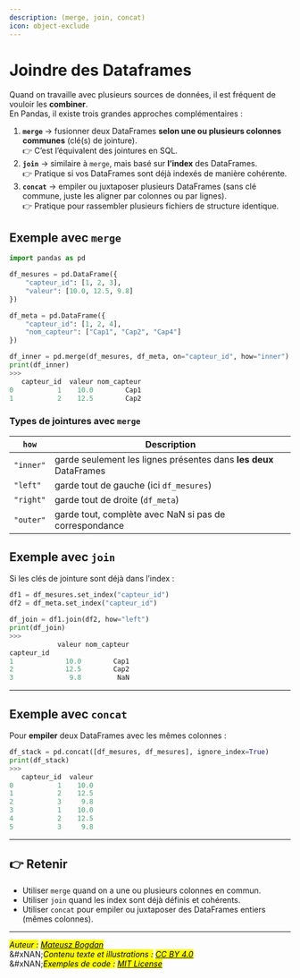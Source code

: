 ```yaml
---
description: (merge, join, concat)
icon: object-exclude
---
```


# Joindre des Dataframes

Quand on travaille avec plusieurs sources de données, il est fréquent de vouloir les **combiner**.\
En Pandas, il existe trois grandes approches complémentaires :

1. **`merge`** → fusionner deux DataFrames **selon une ou plusieurs colonnes communes** (clé(s) de jointure).\
   👉 C’est l’équivalent des jointures en SQL.
2. **`join`** → similaire à `merge`, mais basé sur **l’index** des DataFrames.\
   👉 Pratique si vos DataFrames sont déjà indexés de manière cohérente.
3. **`concat`** → empiler ou juxtaposer plusieurs DataFrames (sans clé commune, juste les aligner par colonnes ou par lignes).\
   👉 Pratique pour rassembler plusieurs fichiers de structure identique.



## Exemple avec `merge`

```python
import pandas as pd

df_mesures = pd.DataFrame({
    "capteur_id": [1, 2, 3],
    "valeur": [10.0, 12.5, 9.8]
})

df_meta = pd.DataFrame({
    "capteur_id": [1, 2, 4],
    "nom_capteur": ["Cap1", "Cap2", "Cap4"]
})

df_inner = pd.merge(df_mesures, df_meta, on="capteur_id", how="inner")
print(df_inner)
>>>
   capteur_id  valeur nom_capteur
0           1    10.0        Cap1
1           2    12.5        Cap2
```

### Types de jointures avec `merge`

| `how`     | Description                                                       |
| --------- | ----------------------------------------------------------------- |
| `"inner"` | garde seulement les lignes présentes dans **les deux** DataFrames |
| `"left"`  | garde tout de gauche (ici `df_mesures`)                           |
| `"right"` | garde tout de droite (`df_meta`)                                  |
| `"outer"` | garde tout, complète avec NaN si pas de correspondance            |

## Exemple avec `join`

Si les clés de jointure sont déjà dans l’index :

```python
df1 = df_mesures.set_index("capteur_id")
df2 = df_meta.set_index("capteur_id")

df_join = df1.join(df2, how="left")
print(df_join)
>>>
            valeur nom_capteur
capteur_id                    
1             10.0        Cap1
2             12.5        Cap2
3              9.8         NaN
```

***

## Exemple avec `concat`

Pour **empiler** deux DataFrames avec les mêmes colonnes :

```python
df_stack = pd.concat([df_mesures, df_mesures], ignore_index=True)
print(df_stack)
>>>
   capteur_id  valeur
0           1    10.0
1           2    12.5
2           3     9.8
3           1    10.0
4           2    12.5
5           3     9.8
```

***

## 👉 Retenir

* Utiliser `merge` quand on a une ou plusieurs colonnes en commun.
* Utiliser `join` quand les index sont déjà définis et cohérents.
* Utiliser `concat` pour empiler ou juxtaposer des DataFrames entiers (mêmes colonnes).

***

_<mark style="color:$info;">Auteur :</mark>_ [_<mark style="color:$info;">Mateusz Bogdan</mark>_](https://matbog.github.io/)\
&#xNAN;_<mark style="color:$info;">Contenu texte et illustrations :</mark>_ [_<mark style="color:$info;">CC BY 4.0</mark>_](https://creativecommons.org/licenses/by/4.0/)\
&#xNAN;_<mark style="color:$info;">Exemples de code :</mark>_ [_<mark style="color:$info;">MIT License</mark>_](https://opensource.org/licenses/MIT)
